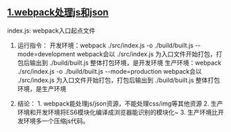 <!--
 * @Date: 2021-09-24 10:17:18
 * @LastEditors: zhangwen
 * @LastEditTime: 2021-09-24 10:55:46
 * @FilePath: /webpack/0.test/1.webpack处理js和json/README.md
-->

## [1.webpack处理js和json](https://github.com/zhangwen0424/webpack/tree/master/0.test/1.webpack处理js和json)

  index.js: webpack入口起点文件

  1. 运行指令：
    开发环境：webpack ./src/index.js -o ./build/built.js --mode=development
      webpack会以 ./src/index.js 为入口文件开始打包，打包后输出到 ./build/built.js
      整体打包环境，是开发环境
    生产环境：webpack ./src/index.js -o ./build/built.js --mode=production
      webpack会以 ./src/index.js 为入口文件开始打包，打包后输出到 ./build/built.js
      整体打包环境，是生产环境

   2. 结论：
    1. webpack能处理js/json资源，不能处理css/img等其他资源
    2. 生产环境和开发环境将ES6模块化编译成浏览器能识别的模块化~
    3. 生产环境比开发环境多一个压缩js代码。